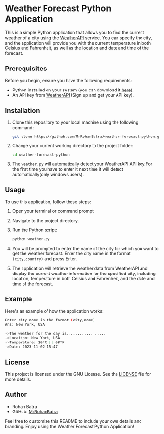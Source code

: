 # Weather Forecast Python Application

This is a simple Python application that allows you to find the current weather of a city using the [WeatherAPI](https://weatherapi.com/) service. You can specify the city, and the application will provide you with the current temperature in both Celsius and Fahrenheit, as well as the location and date and time of the forecast.

## Prerequisites

Before you begin, ensure you have the following requirements:

- Python installed on your system (you can download it [here](https://www.python.org/downloads/)).
- An API key from [WeatherAPI](https://weatherapi.com/) (Sign up and get your API key).

## Installation

1. Clone this repository to your local machine using the following command:

   ```bash
   git clone https://github.com/MrRohanBatra/weather-forecast-python.git
   ```

2. Change your current working directory to the project folder:

   ```bash
   cd weather-forecast-python
   ```

3. The `weather.py` will automatically detect your WeatherAPI API key.For the first time you have to enter it next time it will detect automatically(only windows users).

## Usage

To use this application, follow these steps:

1. Open your terminal or command prompt.

2. Navigate to the project directory.

3. Run the Python script:

   ```bash
   python weather.py
   ```

4. You will be prompted to enter the name of the city for which you want to get the weather forecast. Enter the city name in the format `(city,country)` and press Enter.

5. The application will retrieve the weather data from WeatherAPI and display the current weather information for the specified city, including location, temperature in both Celsius and Fahrenheit, and the date and time of the forecast.

## Example

Here's an example of how the application works:

```bash
Enter city name in the format (city,name)
Ans: New York, USA

->The weather for the day is..................
->Location: New York, USA
->Temperature: 20°C || 68°F
->Date: 2023-11-02 15:47
```

## License

This project is licensed under the GNU License. See the [LICENSE](LICENSE) file for more details.

## Author

- Rohan Batra 
- GitHub: [MrRohanBatra](https://github.com/MrRohanBatra)

Feel free to customize this README to include your own details and branding. Enjoy using the Weather Forecast Python Application!
